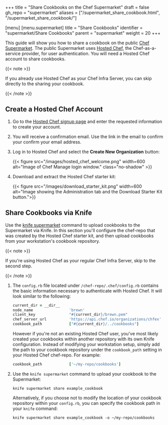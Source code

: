 +++
title = "Share Cookbooks on the Chef Supermarket"
draft = false
gh_repo = "supermarket"
aliases = ["/supermarket_share_cookbook.html", "/supermarket_share_cookbook/"]

[menu]
  [menu.supermarket]
    title = "Share Cookbooks"
    identifier = "supermarket/Share Cookbooks"
    parent = "supermarket"
    weight = 20
+++

This guide will show you how to share a cookbook on the public [Chef Supermarket](https://supermarket.chef.io/). The public Supermarket uses [Hosted Chef](https://manage.chef.io), the Chef-as-a-service provider, for user authentication. You will need a Hosted Chef account to share cookbooks.

{{< note >}}

If you already use Hosted Chef as your Chef Infra Server, you can skip directly to the sharing your cookbook.

{{< /note >}}

## Create a Hosted Chef Account

1. Go to the [Hosted Chef signup page](https://manage.chef.io/signup) and enter the requested information to create your account.

2. You will receive a confirmation email. Use the link in the email to confirm your confirm your email address.

3. Log in to Hosted Chef and select the **Create New Organization** button:

    {{< figure src="/images/hosted_chef_welcome.png" width=600 alt="Image of Chef Manage login window." class="no-shadow" >}}

4. Download and extract the Hosted Chef starter kit:

    {{< figure src="/images/download_starter_kit.png" width=600 alt="Image showing the Administration tab and the Download Starter Kit button.">}}

## Share Cookbooks via Knife

Use the [knife supermarket](/workstation/knife_supermarket/) command to upload cookbooks to the Supermarket via Knife. In this section you'll configure the chef-repo that was created by the Hosted Chef starter kit, and then upload cookbooks from your workstation's cookbook repository.

{{< note >}}

If you're using Hosted Chef as your regular Chef Infra Server, skip to the second step.

{{< /note >}}

1. The `config.rb` file located under `/chef-repo/.chef/config.rb` contains the basic information necessary to authenticate with Hosted Chef. It will look similar to the following:

    ```ruby
    current_dir = __dir__
    node_name                'brewn'
    client_key               "#{current_dir}/brewn.pem"
    chef_server_url          'https://api.chef.io/organizations/chfex'
    cookbook_path            ["#{current_dir}/../cookbooks"]
    ```

    However if you're not an existing Hosted Chef user, you've most likely created your cookbooks within another repository with its own Knife configuration. Instead of modifying your workstation setup, simply add the path to your cookbook repository under the `cookbook_path` setting in your Hosted Chef chef-repo. For example:

    ```ruby
    cookbook_path            ['~/my-repo/cookbooks']
    ```

2. Use the `knife supermarket` command to upload your cookbook to the Supermarket:

    ```none
    knife supermarket share example_cookbook
    ```

    Alternatively, if you choose not to modify the location of your cookbook repository within your `config.rb`, you can specify the cookbook path in your `knife` command:

    ```none
    knife supermarket share example_cookbook -o ~/my-repo/cookbooks
    ```
